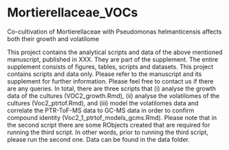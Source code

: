 # Mortierellaceae_VOCs
Co-cultivation of Mortierellaceae with Pseudomonas helmanticensis affects both their growth and volatilome

This project contains the analytical scripts and data of the above mentioned manuscript, published in XXX. They are part of the supplement. The entire supplement consists of figures, tables, scripts and datasets. This project contains scripts and data only. Please refer to the manuscript and its supplement for further information. Please feel free to contact us if there are any queries.
In total, there are three scripts that (i) analyse the growth data of the cultures (VOC2_growth.Rmd), (ii) analyse the volatilomes of the cultures (Voc2_ptrtof.Rmd), and (iii) model the volatilomes data and correlate the PTR-ToF-MS data to GC-MS data in order to confirm compound identity (Voc2_1_ptrtof_models_gcms.Rmd).
Please note that in the second script there are some RObjects created that are required for running the third script. In other words, prior to running the third script, please run the second one.
Data can be found in the data folder.
